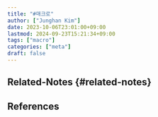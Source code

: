 ```yaml
---
title: "#매크로"
author: ["Junghan Kim"]
date: 2023-10-06T23:01:00+09:00
lastmod: 2024-09-23T15:21:34+09:00
tags: ["macro"]
categories: ["meta"]
draft: false
---
```


## Related-Notes {#related-notes}

## References

<style>.csl-entry{text-indent: -1.5em; margin-left: 1.5em;}</style><div class="csl-bib-body">
</div>
